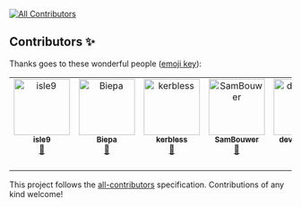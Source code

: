 [![All Contributors](https://img.shields.io/github/all-contributors/anyproto/contributors?color=ee8449&style=flat-square)](#contributors)

## Contributors ✨

Thanks goes to these wonderful people ([emoji key](https://allcontributors.org/docs/en/emoji-key)):
<!-- ALL-CONTRIBUTORS-LIST:START - Do not remove or modify this section -->
<!-- prettier-ignore-start -->
<!-- markdownlint-disable -->
<table>
  <tbody>
    <tr>
      <td align="center" valign="top" width="14.28%"><a href="https://github.com/isle9"><img src="https://avatars.githubusercontent.com/u/74906541?v=4?s=100" width="100px;" alt="isle9"/><br /><sub><b>isle9</b></sub></a><br /><a href="#question-isle9" title="Answering Questions">💬</a></td>
      <td align="center" valign="top" width="14.28%"><a href="https://github.com/Biepa"><img src="https://avatars.githubusercontent.com/u/25102748?v=4?s=100" width="100px;" alt="Biepa"/><br /><sub><b>Biepa</b></sub></a><br /><a href="#question-Biepa" title="Answering Questions">💬</a></td>
      <td align="center" valign="top" width="14.28%"><a href="https://github.com/kerbless"><img src="https://avatars.githubusercontent.com/u/32358946?v=4?s=100" width="100px;" alt="kerbless"/><br /><sub><b>kerbless</b></sub></a><br /><a href="#question-kerbless" title="Answering Questions">💬</a></td>
      <td align="center" valign="top" width="14.28%"><a href="https://github.com/SamBouwer"><img src="https://avatars.githubusercontent.com/u/6918900?v=4?s=100" width="100px;" alt="SamBouwer"/><br /><sub><b>SamBouwer</b></sub></a><br /><a href="#question-SamBouwer" title="Answering Questions">💬</a></td>
      <td align="center" valign="top" width="14.28%"><a href="https://developomp.com"><img src="https://avatars.githubusercontent.com/u/40858122?v=4?s=100" width="100px;" alt="developomp"/><br /><sub><b>developomp</b></sub></a><br /><a href="#tool-developomp" title="Tools">🔧</a></td>
      <td align="center" valign="top" width="14.28%"><a href="https://github.com/cmars"><img src="https://avatars.githubusercontent.com/u/23741?v=4?s=100" width="100px;" alt="Casey Marshall"/><br /><sub><b>Casey Marshall</b></sub></a><br /><a href="#infra-cmars" title="Infrastructure (Hosting, Build-Tools, etc)">🚇</a></td>
      <td align="center" valign="top" width="14.28%"><a href="https://github.com/TheOne04"><img src="https://avatars.githubusercontent.com/u/64768475?v=4?s=100" width="100px;" alt="TheOne04"/><br /><sub><b>TheOne04</b></sub></a><br /><a href="https://github.com/anyproto/contributors/commits?author=TheOne04" title="Documentation">📖</a></td>
      <td align="center" valign="top" width="14.28%"><a href="https://www.flamy.dev"><img src="https://avatars.githubusercontent.com/u/7620533?v=4?s=100" width="100px;" alt="Meet Mangukiya"/><br /><sub><b>Meet Mangukiya</b></sub></a><br /><a href="https://github.com/anyproto/contributors/commits?author=meetmangukiya" title="Documentation">📖</a></td>
    </tr>
  </tbody>
</table>

<!-- markdownlint-restore -->
<!-- prettier-ignore-end -->

<!-- ALL-CONTRIBUTORS-LIST:END -->

<!-- ALL-CONTRIBUTORS-LIST:START - Do not remove or modify this section -->
<!-- prettier-ignore-start -->
<!-- markdownlint-disable -->

<!-- markdownlint-restore -->
<!-- prettier-ignore-end -->

<!-- ALL-CONTRIBUTORS-LIST:END -->

This project follows the [all-contributors](https://github.com/all-contributors/all-contributors) specification. Contributions of any kind welcome!
